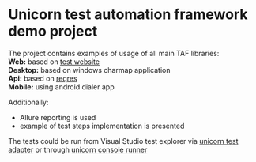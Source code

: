 Unicorn test automation framework demo project
=================================

The project contains examples of usage of all main TAF libraries:  
**Web:** based on [test website](https://unicorn-taf.github.io/test-ui-apps.html)  
**Desktop:** based on windows charmap application  
**Api:** based on [reqres](https://reqres.in)  
**Mobile:** using android dialer app  

Additionally: 
 - Allure reporting is used
 - example of test steps implementation is presented
 
 
 The tests could be run from Visual Studio test explorer via [unicorn test adapter](https://github.com/Unicorn-TAF/test-adapter) or through [unicorn console runner](https://github.com/Unicorn-TAF/console-runner)
